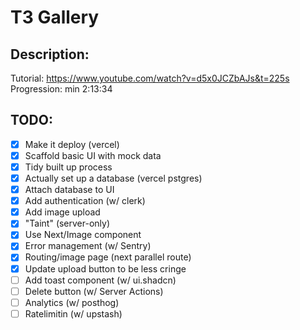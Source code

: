 # T3 Gallery

## Description:

Tutorial: https://www.youtube.com/watch?v=d5x0JCZbAJs&t=225s
Progression: min 2:13:34

## TODO:

- [x] Make it deploy (vercel)
- [x] Scaffold basic UI with mock data
- [x] Tidy built up process
- [x] Actually set up a database (vercel pstgres)
- [x] Attach database to UI
- [x] Add authentication (w/ clerk)
- [x] Add image upload
- [x] "Taint" (server-only)
- [x] Use Next/Image component
- [x] Error management (w/ Sentry)
- [x] Routing/image page (next parallel route)
- [x] Update upload button to be less cringe
- [ ] Add toast component (w/ ui.shadcn)
- [ ] Delete button (w/ Server Actions)
- [ ] Analytics (w/ posthog)
- [ ] Ratelimitin (w/ upstash)
